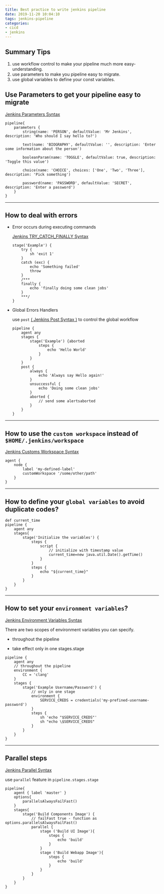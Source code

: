 ```yaml
---
title: Best practice to write jenkins pipeline
date: 2019-11-20 10:04:10
tags: jenkins-pipeline
categories:
- cicd
- jenkins
---
```


Summary Tips
---

1. use workflow control to make your pipeline much more easy-understanding.
2. use parameters to make you pipeline easy to migrate.
3. use global variables to define your const variables.





Use Parameters to get your pipeline easy to migrate
---

[Jenkins Parameters Syntax](https://jenkins.io/doc/book/pipeline/syntax/#parameters)

```
pipeline{
    parameters {
        string(name: 'PERSON', defaultValue: 'Mr Jenkins', description: 'Who should I say hello to?')

        text(name: 'BIOGRAPHY', defaultValue: '', description: 'Enter some information about the person')

        booleanParam(name: 'TOGGLE', defaultValue: true, description: 'Toggle this value')

        choice(name: 'CHOICE', choices: ['One', 'Two', 'Three'], description: 'Pick something')

        password(name: 'PASSWORD', defaultValue: 'SECRET', description: 'Enter a password')
    }
}
```

---

How to deal with errors
---


* Error occurs during executing commands
  
  [Jenkins TRY_CATCH_FINALLY Syntax](https://jenkins.io/doc/book/pipeline/syntax/#flow-control)

    ```
    stage('Example') {
        try {
            sh 'exit 1'
        }
        catch (exc) {
            echo 'Something failed'
            throw
        }
        /***
        finally {
            echo 'finally doing some clean jobs'
        }
        ***/
    }
    ```

* Global Errors Handlers

    use `post` [( Jenkins Post Syntax )](https://jenkins.io/doc/book/pipeline/syntax/#post) to control the global workflow

    ```
    pipeline {
        agent any
        stages {
            stage('Example') {aborted
                steps {
                    echo 'Hello World'
                }
            }
        }
        post { 
            always { 
                echo 'Always say Hello again!'
            }
            unsuccessful {
                echo 'Doing some clean jobs'
            }
            aborted {
                // send some alertsaborted
            }
        }
    }
    ```
----

How to use the `custom workspace` instead of `$HOME/.jenkins/workspace`
---

[Jenkins Customs Workspace Syntax](https://jenkins.io/doc/book/pipeline/syntax/#agent-parameters)
```
agent {
    node {
        label 'my-defined-label'
        customWorkspace '/some/other/path'
    }
}
```

----

How to define your `global variables` to avoid duplicate codes?
---

```
def current_time
pipeline {
    agent any
    stages{
        stage('Initialize the variables') {
            steps {
                script {
                    // initialize with timestamp value
                    current_time=new java.util.Date().getTime()
                }
            }
            steps {
                echo "${current_time}"
            }
        }
    }
}
```

---

How to set your `environment variables`?
---

[Jenkins Environment Variables Syntax](https://jenkins.io/doc/book/pipeline/syntax/#environment)

There are two scopes of environment variables you can specify.

* throughout the pipeline

* take effect only in one stages.stage
```
pipeline {
    agent any
    // throughout the pipeline 
    environment { 
        CC = 'clang'
    }
    stages {
        stage('Example Username/Password') {
            // only in one stage
            environment {
                SERVICE_CREDS = credentials('my-prefined-username-password')
            }
            steps {
                sh 'echo "$SERVICE_CREDS"'
                sh "echo \$SERVICE_CREDS"
            }
        }
    }
}
```

---

Parallel steps
---

[Jenkins Parallel Syntax](https://jenkins.io/doc/book/pipeline/syntax/#environment)

use `parallel` feature in `pipeline.stages.stage`

```
pipeline{
    agent { label 'master' }
    options{
        parallelsAlwaysFailFast()
    }
    stages{
        stage('Build Components Image') {
            // failFast true - function as options.parallelsAlwaysFailFast()
            parallel {
                stage ('Build UI Image'){
                    steps {
                        echo 'build'
                    }
                }
                stage ('Build Webapp Image'){
                    steps {
                        echo 'build'
                    }
                }
            }
        }
    }
}
```
